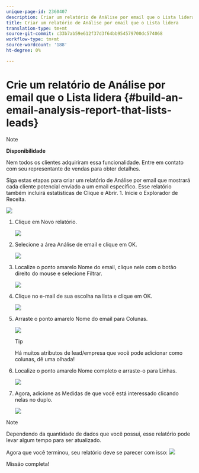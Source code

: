 ```yaml
---
unique-page-id: 2360407
description: Criar um relatório de Análise por email que o Lista lidera - Documentos do Marketing Cloud - Documentação do produto
title: Criar um relatório de Análise por email que o Lista lidera
translation-type: tm+mt
source-git-commit: c33b7ab59e612f37d3f64bb954579700dc574068
workflow-type: tm+mt
source-wordcount: '188'
ht-degree: 0%

---
```



# Crie um relatório de Análise por email que o Lista lidera {#build-an-email-analysis-report-that-lists-leads}

>[!NOTE]
>
>**Disponibilidade**
>
>Nem todos os clientes adquiriram essa funcionalidade. Entre em contato com seu representante de vendas para obter detalhes.

Siga estas etapas para criar um relatório de Análise por email que mostrará cada cliente potencial enviado a um email específico. Esse relatório também incluirá estatísticas de Clique e Abrir. 1. Inicie o Explorador de Receita.

![](assets/image2014-9-17-19-3a12-3a54.png)

1. Clique em Novo relatório.

   ![](assets/image2014-9-17-19-3a13-3a1.png)

1. Selecione a área Análise de email e clique em OK.

   ![](assets/image2014-9-17-19-3a14-3a0.png)

1. Localize o ponto amarelo Nome do email, clique nele com o botão direito do mouse e selecione Filtrar.

   ![](assets/image2014-9-17-19-3a14-3a6.png)

1. Clique no e-mail de sua escolha na lista e clique em OK.

   ![](assets/image2014-9-17-19-3a14-3a11.png)

1. Arraste o ponto amarelo Nome do email para Colunas.

   ![](assets/image2014-9-17-19-3a15-3a0.png)

   >[!TIP]
   >
   >Há muitos atributos de lead/empresa que você pode adicionar como colunas, dê uma olhada!

1. Localize o ponto amarelo Nome completo e arraste-o para Linhas.

   ![](assets/image2014-9-17-19-3a15-3a32.png)

1. Agora, adicione as Medidas de que você está interessado clicando nelas no duplo.

   ![](assets/image2014-9-17-19-3a15-3a47.png)

>[!NOTE]
>
>Dependendo da quantidade de dados que você possui, esse relatório pode levar algum tempo para ser atualizado.

Agora que você terminou, seu relatório deve se parecer com isso:   ![](assets/image2014-9-17-19-3a16-3a39.png)

Missão completa!
